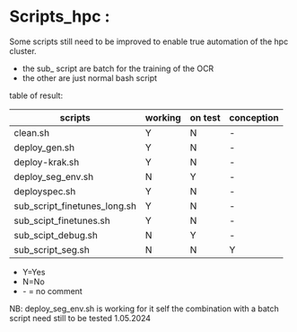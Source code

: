 # Scripts_hpc : 

Some scripts still need to be improved to enable true automation of the hpc cluster. 
* the sub_ script are batch for the training of the OCR
* the other are just normal bash script 

table of result: 

| scripts                      | working | on test | conception |
|------------------------------|---------|---------|------------|
| clean.sh                     | Y       | N       | -          |
| deploy_gen.sh                | Y       | N       | -          |
| deploy-krak.sh               | Y       | N       | -          |
| deploy_seg_env.sh            | N       | Y       | -          |
| deployspec.sh                | Y       | N       | -          |
| sub_script_finetunes_long.sh | Y       | N       | -          |
| sub_scipt_finetunes.sh       | Y       | N       | -          |
| sub_scipt_debug.sh           | N       | Y       | -          |
| sub_script_seg.sh            | N       | N       | Y          |



* Y=Yes
* N=No
* \- = no comment

NB: deploy_seg_env.sh  is working for it self the combination with a batch script need still to be tested
1.05.2024
